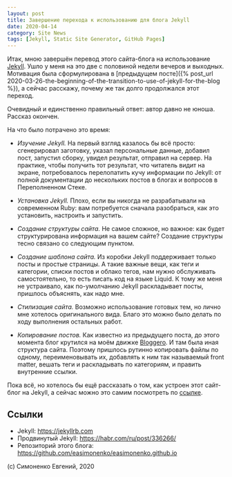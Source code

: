 ```yaml
---
layout: post
title: Завершение перехода к использованию для блога Jekyll
date: 2020-04-14
category: Site News
tags: [Jekyll, Static Site Generator, GitHub Pages]
---
```


Итак, мною завершён перевод этого сайта-блога на использование [Jekyll][]. Ушло у
меня на это две с половиной недели вечеров и выходных. Мотивация была
сформулирована в
[предыдущем посте]({% post_url 2020-03-26-the-beginning-of-the-transition-to-use-of-jekyll-for-the-blog %}),
а сейчас расскажу, почему же так долго продолжался этот переход.

Очевидный и единственно правильный ответ: автор давно не юноша. Рассказ окончен.

На что было потрачено это время:

- _Изучение Jekyll._ На первый взгляд казалось бы всё просто: сгенерировал
  заготовку, указал персональные данные, добавил пост, запустил сборку, увидел
  результат, отправил на сервер. На практике, чтобы получить тот результат, что
  читатель видит на экране, потребовалось перелопатить кучу информации по Jekyll:
  от полной документации до нескольких постов в блогах и вопросов в Переполненном
  Стеке.

- _Установка Jekyll._ Плохо, если вы никогда не разрабатывали на современном Ruby:
  вам потребуется сначала разобраться, как это установить, настроить и запустить.

- _Создание структуры сайта._ Не самое сложное, но важное: как будет
  структурирована информация на вашем сайте? Создание структуры тесно связано со
  следующим пунктом.

- _Создание шаблона сайта._ Из коробки Jekyll поддерживает только посты и
  простые страницы. А такие важные вещи, как теги и категории, списки постов и
  облако тегов, нам нужно обслуживать самостоятельно, то есть писать код на языке
  Liquid. К тому же меня не устраивало, как по-умолчанию Jekyll раскладывает посты,
  пришлось объяснять, как надо мне.

- _Стилизация сайта._ Возможно использование готовых тем, но лично мне хотелось
  оригинального вида. Благо это можно было делать по ходу выполнения остальных
  работ.

- _Копирование постов._ Как известно из предыдущего поста, до этого момента блог
  крутился на моём движке [Bloggero][]. И там была иная структура сайта. Поэтому
  пришлось рутинно копировать файлы по одному, переименовывать их, добавлять к ним
  так называемый front matter, вешать теги и раскладывать по категориям, и править
  внутренние ссылки.

Пока всё, но хотелось бы ещё рассказать о том, как устроен этот сайт-блог на
Jekyll, а сейчас можно это самим посмотреть по
[ссылке](https://github.com/easimonenko/easimonenko.github.io).

## Ссылки

- Jekyll: <https://jekyllrb.com>
- Продвинутый Jekyll: <https://habr.com/ru/post/336266/>
- Репозиторий этого блога: <https://github.com/easimonenko/easimonenko.github.io>

[Jekyll]: https://jekyllrb.com
[Bloggero]: https://github.com/easimonenko/bloggero

(c) Симоненко Евгений, 2020
